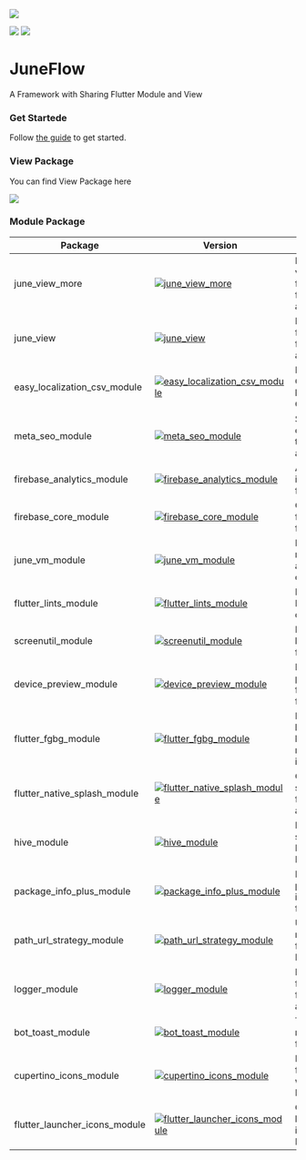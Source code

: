 ![](https://raw.githubusercontent.com/melodysdreamj/juneflow/document/assets/readme.webp)

[![](https://img.shields.io/badge/DISCORD-JOIN%20SERVER-5663F7?style=for-the-badge&logo=discord&logoColor=white)](https://discord.gg/zXXHvAXCug)
[![](https://img.shields.io/badge/KakaoTalk-Join%20Room-FEE500?style=for-the-badge&logo=kakao)](https://open.kakao.com/o/gEwrffbg)

# JuneFlow
A Framework with Sharing Flutter Module and View

### Get Startede
Follow [the guide](https://junflow.org/) to get started.

### View Package
You can find View Package here

[![](https://img.shields.io/badge/Module-Hub-007bff?style=for-the-badge&logo=flutter)](https://module.juneflow.org/)

### Module Package

| Package                    | Version                                                                                           | Description                   |
|----------------------------|---------------------------------------------------------------------------------------------------|-------------------------------|
| june_view_more             | [![june_view_more](https://img.shields.io/pub/v/june_view_more.svg)](https://pub.dev/packages/june_view_more)             | Enhanced view functionalities for June applications |
| june_view                  | [![june_view](https://img.shields.io/pub/v/june_view.svg)](https://pub.dev/packages/june_view)                             | Basic view functionalities for June applications    |
| easy_localization_csv_module | [![easy_localization_csv_module](https://img.shields.io/pub/v/easy_localization_csv_module.svg)](https://pub.dev/packages/easy_localization_csv_module) | Module for CSV based localization in C++            |
| meta_seo_module            | [![meta_seo_module](https://img.shields.io/pub/v/meta_seo_module.svg)](https://pub.dev/packages/meta_seo_module)           | SEO optimization tools for Dart applications        |
| firebase_analytics_module  | [![firebase_analytics_module](https://img.shields.io/pub/v/firebase_analytics_module.svg)](https://pub.dev/packages/firebase_analytics_module)       | Analytics integration for Firebase                   |
| firebase_core_module       | [![firebase_core_module](https://img.shields.io/pub/v/firebase_core_module.svg)](https://pub.dev/packages/firebase_core_module)                   | Core functionalities for Firebase                    |
| june_vm_module             | [![june_vm_module](https://img.shields.io/pub/v/june_vm_module.svg)](https://pub.dev/packages/june_vm_module)               | Dart VM management and operations                    |
| flutter_lints_module       | [![flutter_lints_module](https://img.shields.io/pub/v/flutter_lints_module.svg)](https://pub.dev/packages/flutter_lints_module)                   | Lint rules for Flutter development                    |
| screenutil_module          | [![screenutil_module](https://img.shields.io/pub/v/screenutil_module.svg)](https://pub.dev/packages/screenutil_module)       | Responsive layout helper for Flutter                 |
| device_preview_module      | [![device_preview_module](https://img.shields.io/pub/v/device_preview_module.svg)](https://pub.dev/packages/device_preview_module)                 | Device preview functionalities for Flutter           |
| flutter_fgbg_module        | [![flutter_fgbg_module](https://img.shields.io/pub/v/flutter_fgbg_module.svg)](https://pub.dev/packages/flutter_fgbg_module)                       | Foreground-background lifecycle management in Flutter |
| flutter_native_splash_module | [![flutter_native_splash_module](https://img.shields.io/pub/v/flutter_native_splash_module.svg)](https://pub.dev/packages/flutter_native_splash_module) | Custom splash screen for Flutter apps                |
| hive_module                | [![hive_module](https://img.shields.io/pub/v/hive_module.svg)](https://pub.dev/packages/hive_module)                       | Local storage solution for Flutter using Hive        |
| package_info_plus_module   | [![package_info_plus_module](https://img.shields.io/pub/v/package_info_plus_module.svg)](https://pub.dev/packages/package_info_plus_module)         | Enhanced package information for Flutter             |
| path_url_strategy_module   | [![path_url_strategy_module](https://img.shields.io/pub/v/path_url_strategy_module.svg)](https://pub.dev/packages/path_url_strategy_module)         | URL strategy management for web Flutter apps         |
| logger_module              | [![logger_module](https://img.shields.io/pub/v/logger_module.svg)](https://pub.dev/packages/logger_module)                 | Logging functionalities for Dart applications        |
| bot_toast_module           | [![bot_toast_module](https://img.shields.io/pub/v/bot_toast_module.svg)](https://pub.dev/packages/bot_toast_module)         | Toast notifications for Flutter                      |
| cupertino_icons_module     | [![cupertino_icons_module](https://img.shields.io/pub/v/cupertino_icons_module.svg)](https://pub.dev/packages/cupertino_icons_module)               | Default icons for Cupertino widgets in Flutter       |
| flutter_launcher_icons_module | [![flutter_launcher_icons_module](https://img.shields.io/pub/v/flutter_launcher_icons_module.svg)](https://pub.dev/packages/flutter_launcher_icons_module) | Customizable launcher icons for Flutter apps         |
